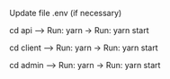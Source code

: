 
Update file .env (if necessary)

cd api --> Run: yarn -> Run: yarn start

cd client --> Run: yarn -> Run: yarn start

cd admin --> Run: yarn -> Run: yarn start
